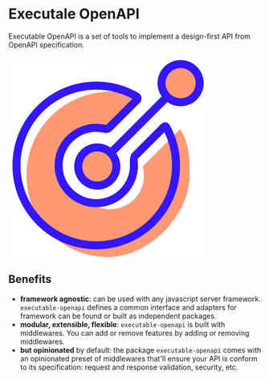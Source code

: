 # Executale OpenAPI

Executable OpenAPI is a set of tools to implement a design-first API from OpenAPI specification.

![logo](https://github.com/alexstrat/executable-openapi/blob/main/website/static/img/logo.svg)

## Benefits

- **framework agnostic**: can be used with any javascript server framework. `executable-openapi` defines a common interface and adapters for framework can be found or built as independent packages.
- **modular, extensible, flexible**: `executable-openapi` is built with middlewares. You can add or remove features by adding or removing middlewares.
- **but opinionated** by default: the package `executable-openapi` comes with an opinionated preset of middlewares that'll ensure your API is conform to its specification: request and response validation, security, etc.

